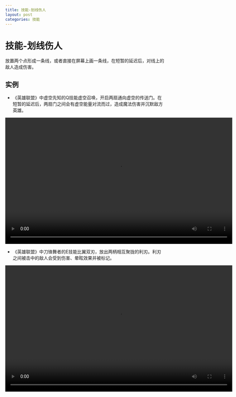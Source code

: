 ```yaml
---
title: 技能-划线伤人
layout: post
categories: 技能
---
```


# 技能-划线伤人
放置两个点形成一条线，或者直接在屏幕上画一条线，在短暂的延迟后，对线上的敌人造成伤害。

## 实例

- 《英雄联盟》中虚空先知的Q技能虚空召唤，开启两扇通向虚空的传送门。在短暂的延迟后，两扇门之间会有虚空能量对流而过，造成魔法伤害并沉默敌方英雄。

<video width="720" height="400" controls>
    <source src="{{ site.url }}/videos/划线伤人-虚空先知-马尔札哈-Q.webm" type="video/webm">
</video>

- 《英雄联盟》中刀锋舞者的E技能比翼双刃，放出两柄相互聚拢的利刃。利刃之间被击中的敌人会受到伤害、晕眩效果并被标记。

<video width="720" height="400" controls>
    <source src="{{ site.url }}/videos/划线伤人-刀锋舞者-伊瑞莉雅-E.mp4" type="video/mp4">
</video>